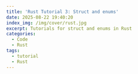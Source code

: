 ```yaml
---
title: 'Rust Tutorial 3: Struct and enums'
date: 2025-08-22 19:40:20
index_img: /img/cover/rust.jpg
excerpt: Tutorials for struct and enums in Rust
categories:
  - Code
  - Rust
tags:
  - tutorial
  - Rust
---
```


<style>
  html, body, .markdown-body {
    font-family: Georgia, sans, serif;
  }
</style>